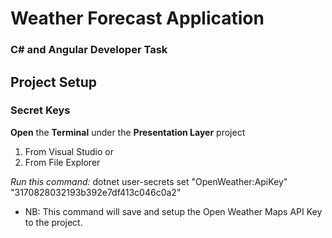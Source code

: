 # Weather Forecast Application
### C# and Angular Developer Task

## Project Setup

### Secret Keys

__Open__ the __Terminal__ under the __Presentation Layer__ project
1. From Visual Studio or
2. From File Explorer

_Run this command:_ dotnet user-secrets set "OpenWeather:ApiKey" "3170828032193b392e7df413c046c0a2"

* NB: This command will save and setup the Open Weather Maps API Key to the project.



 
